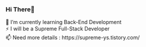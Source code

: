 ### Hi There👋

<p align="center">
<div width>🌱 I’m currently learning Back-End Development<br>⚡ I will be a Supreme Full-Stack Developer<br>📫 Need more details : https://supreme-ys.tistory.com/ </div>

<!--
**Supreme-YS/Supreme-YS** is a ✨ _special_ ✨ repository because its `README.md` (this file) appears on your GitHub profile.

Here are some ideas to get you started:

- 🔭 I’m currently working on ...
- 🌱 I’m currently learning ...
- 👯 I’m looking to collaborate on ...
- 🤔 I’m looking for help with ...
- 💬 Ask me about ...
- 📫 How to reach me: ...
- 😄 Pronouns: ...
- ⚡ Fun fact: ...
-->
